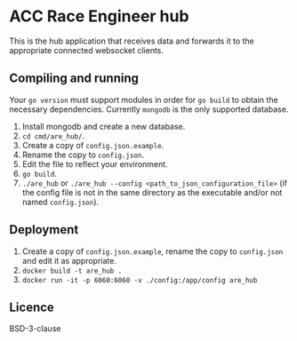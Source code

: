 # ACC Race Engineer hub

This is the hub application that receives data and forwards it to the appropriate connected websocket clients.

## Compiling and running
Your `go version` must support modules in order for `go build` to obtain the necessary dependencies. Currently `mongodb` is the only supported database.

1. Install mongodb and create a new database.
2. `cd cmd/are_hub/`.
3. Create a copy of `config.json.example`.
4. Rename the copy to `config.json`.
5. Edit the file to reflect your environment.
6. `go build`.
7. `./are_hub` or `./are_hub --config <path_to_json_configuration_file>` (if the config file is not in the same directory as the executable and/or not named `config.json`).

## Deployment
1. Create a copy of `config.json.example`, rename the copy to `config.json` and edit it as appropriate.
2. `docker build -t are_hub .`
3. `docker run -it -p 6060:6060 -v ./config:/app/config are_hub`

## Licence
BSD-3-clause

